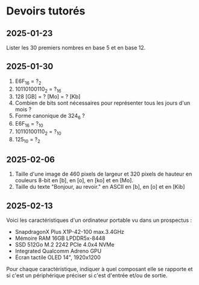 # Devoirs tutorés

## 2025-01-23

Lister les 30 premiers nombres en base 5 et en base 12.

## 2025-01-30

1. E6F<sub>16</sub> = ?<sub>2</sub>
2. 10110100110<sub>2</sub> = ?<sub>16</sub>
3. 128 [GB] = ? [Mo] = ? [Kb]
4. Combien de bits sont nécessaires pour représenter tous les jours d'un mois ?
5. Forme canonique de 324<sub>6</sub> ?
6. E6F<sub>16</sub> = ?<sub>10</sub>
7. 10110100110<sub>2</sub> = ?<sub>10</sub>
8. 125<sub>10</sub> = ?<sub>2</sub>

## 2025-02-06

1. Taille d'une image de 460 pixels de largeur et 320 pixels de hauteur en couleurs 8-bit en [b], en [o], en [ko] et en [Mo].
2. Taille du texte "Bonjour, au revoir." en ASCII en [b], en [o] et en [Kib]

## 2025-02-13

Voici les caractéristiques d'un ordinateur portable vu dans un prospectus :

- SnapdragonX Plus X1P-42-100 max.3.4GHz
- Mémoire RAM 16GB LPDDR5x-8448
- SSD 512Go M.2 2242 PCIe 4.0x4 NVMe
- Integrated Qualcomm Adreno GPU
- Écran tactile OLED 14", 1920x1200

Pour chaque caractéristique, indiquer à quel composant elle se rapporte et si c'est un périphérique préciser si c'est d'entrée et/ou de sortie.
